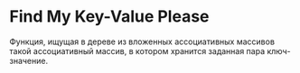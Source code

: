 # Find My Key-Value Please
Функция, ищущая в дереве из вложенных ассоциативных массивов такой ассоциативный массив, в котором хранится заданная пара ключ-значение.
